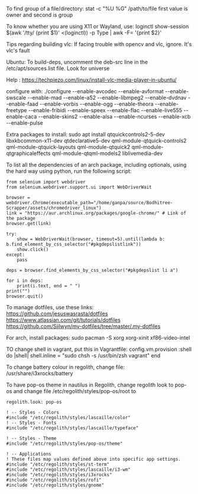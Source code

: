 To find group of a file/directory:
stat -c "%U %G" /path/to/file
first value is owner and second is group

To know whether you are using X11 or Wayland, use:
loginctl show-session $(awk '/tty/ {print $1}' <(loginctl)) -p Type | awk -F= '{print $2}'

Tips regarding building vlc:
If facing trouble with opencv and vlc, ignore. It's vlc's fault

Ubuntu:
To build-deps, uncomment the deb-src line in the /etc/apt/sources.list file. Look for universe

Help : https://techpiezo.com/linux/install-vlc-media-player-in-ubuntu/

configure with:
./configure --enable-avcodec --enable-avformat --enable-swscale --enable-mad --enable-a52 --enable-libmpeg2 --enable-dvdnav --enable-faad --enable-vorbis --enable-ogg --enable-theora --enable-freetype --enable-fribidi --enable-speex --enable-flac --enable-live555 --enable-caca --enable-skins2 --enable-alsa --enable-ncurses --enable-xcb --enable-pulse

Extra packages to install:
sudo apt install qtquickcontrols2-5-dev libxkbcommon-x11-dev qtdeclarative5-dev qml-module-qtquick-controls2 qml-module-qtquick-layouts  qml-module-qtquick2 qml-module-qtgraphicaleffects qml-module-qtqml-models2 liblivemedia-dev

To list all the dependencies of an arch package, including optionals, using the hard way using python, run the following script:
```
from selenium import webdriver
from selenium.webdriver.support.ui import WebDriverWait

browser = webdriver.Chrome(executable_path="/home/ganpa/source/Bodhitree-Scrapper/assets/chromedriver_linux")
link = "https://aur.archlinux.org/packages/google-chrome/" # Link of the package
browser.get(link)

try:
	show = WebDriverWait(browser, timeout=5).until(lambda b: b.find_element_by_css_selector("#pkgdepslistlink"))
	show.click()
except:
	pass

deps = browser.find_elements_by_css_selector("#pkgdepslist li a")

for i in deps:
	print(i.text, end = " ")
print("")
browser.quit()
```

To manage dotfiles, use these links:
https://github.com/jesuswasrasta/dotfiles
https://www.atlassian.com/git/tutorials/dotfiles
https://github.com/Siilwyn/my-dotfiles/tree/master/.my-dotfiles

For arch, install packages:
sudo pacman -S xorg xorg-xinit xf86-video-intel

TO change shell in vagrant, put this in Vagrantfile:
config.vm.provision :shell do |shell|
    shell.inline = "sudo chsh -s /usr/bin/zsh vagrant"
end

To change battery colour in regolith, change file:
/usr/share/i3xrocks/battery

To have pop-os theme in nautilus in Regolith, change regolith look to pop-os and change file /etc/regolith/styles/pop-os/root to
```
regolith.look: pop-os

! -- Styles - Colors
#include "/etc/regolith/styles/lascaille/color"
! -- Styles - Fonts
#include "/etc/regolith/styles/lascaille/typeface"

! -- Styles - Theme
#include "/etc/regolith/styles/pop-os/theme"

! -- Applications
! These files map values defined above into specific app settings.
#include "/etc/regolith/styles/st-term"
#include "/etc/regolith/styles/lascaille/i3-wm"
#include "/etc/regolith/styles/i3xrocks"
#include "/etc/regolith/styles/rofi"
#include "/etc/regolith/styles/gnome"
```
